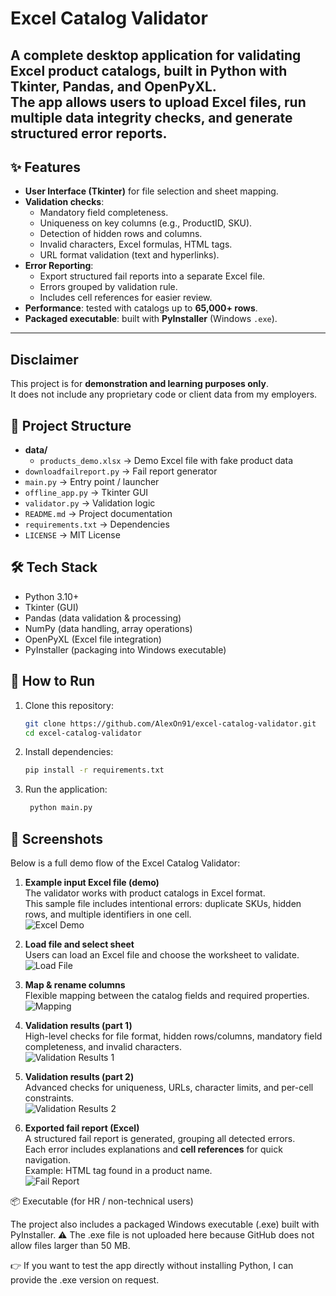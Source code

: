 # Excel Catalog Validator

A complete desktop application for validating Excel product catalogs, built in **Python** with Tkinter, Pandas, and OpenPyXL.  
The app allows users to **upload Excel files**, run multiple data integrity checks, and **generate structured error reports**.
---


## ✨ Features
- **User Interface (Tkinter)** for file selection and sheet mapping.
- **Validation checks**:
  - Mandatory field completeness.
  - Uniqueness on key columns (e.g., ProductID, SKU).
  - Detection of hidden rows and columns.
  - Invalid characters, Excel formulas, HTML tags.
  - URL format validation (text and hyperlinks).
- **Error Reporting**:
  - Export structured fail reports into a separate Excel file.
  - Errors grouped by validation rule.
  - Includes cell references for easier review.
- **Performance**: tested with catalogs up to **65,000+ rows**.
- **Packaged executable**: built with **PyInstaller** (Windows `.exe`).
---
## Disclaimer
This project is for **demonstration and learning purposes only**.  
It does not include any proprietary code or client data from my employers.  

## 📂 Project Structure

- **data/**
  - `products_demo.xlsx` → Demo Excel file with fake product data
- `downloadfailreport.py` → Fail report generator
- `main.py` → Entry point / launcher
- `offline_app.py` → Tkinter GUI
- `validator.py` → Validation logic
- `README.md` → Project documentation
- `requirements.txt` → Dependencies
- `LICENSE` → MIT License

## 🛠 Tech Stack
- Python 3.10+
- Tkinter (GUI)
- Pandas (data validation & processing)
- NumPy (data handling, array operations)
- OpenPyXL (Excel file integration)
- PyInstaller (packaging into Windows executable)

## 🚀 How to Run 

1. Clone this repository:
   ```bash
   git clone https://github.com/AlexOn91/excel-catalog-validator.git
   cd excel-catalog-validator
3. Install dependencies:
   ```bash
   pip install -r requirements.txt
5. Run the application:
   ```bash
    python main.py

## 📸 Screenshots

Below is a full demo flow of the Excel Catalog Validator:

1. **Example input Excel file (demo)**  
   The validator works with product catalogs in Excel format.  
   This sample file includes intentional errors: duplicate SKUs, hidden rows, and multiple identifiers in one cell.  
   ![Excel Demo](docs/screenshots/excel_demo.png)

2. **Load file and select sheet**  
   Users can load an Excel file and choose the worksheet to validate.  
   ![Load File](docs/screenshots/load_file.png)

3. **Map & rename columns**  
   Flexible mapping between the catalog fields and required properties.  
   ![Mapping](docs/screenshots/map_columns.png)

4. **Validation results (part 1)**  
   High-level checks for file format, hidden rows/columns, mandatory field completeness, and invalid characters.  
   ![Validation Results 1](docs/screenshots/results_part1.png)

5. **Validation results (part 2)**  
   Advanced checks for uniqueness, URLs, character limits, and per-cell constraints.  
   ![Validation Results 2](docs/screenshots/results_part2.png)

6. **Exported fail report (Excel)**  
   A structured fail report is generated, grouping all detected errors.  
   Each error includes explanations and **cell references** for quick navigation.  
   Example: HTML tag found in a product name.  
   ![Fail Report](docs/screenshots/fail_report.png)

📦 Executable (for HR / non-technical users)

The project also includes a packaged Windows executable (.exe) built with PyInstaller.
⚠️ The .exe file is not uploaded here because GitHub does not allow files larger than 50 MB.

👉 If you want to test the app directly without installing Python, I can provide the .exe version on request.

